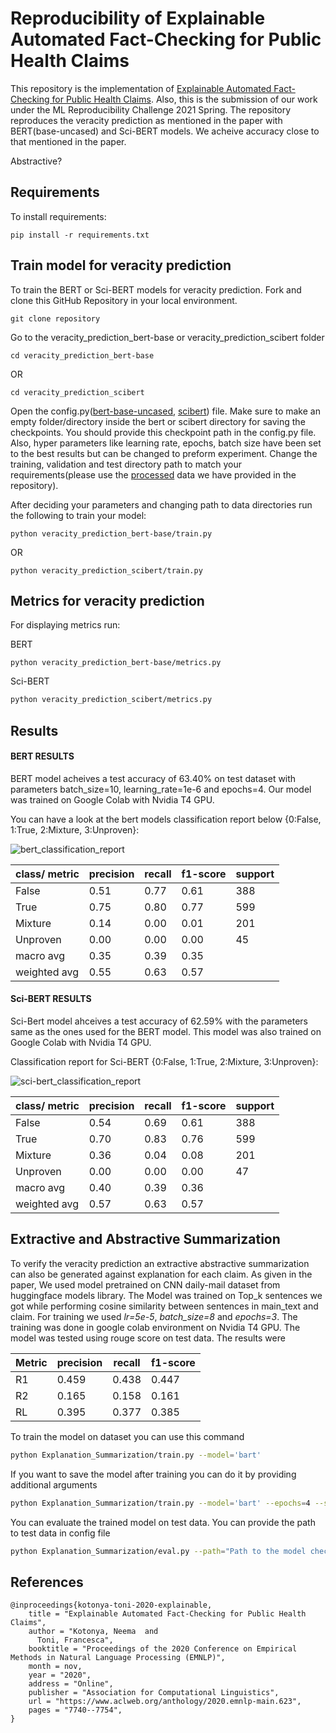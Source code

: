 # Reproducibility of Explainable Automated Fact-Checking for Public Health Claims

This repository is the implementation of [Explainable Automated Fact-Checking for Public Health Claims](https://arxiv.org/abs/2010.09926). Also, this is the submission of our work under the ML Reproducibility Challenge 2021 Spring.
The repository reproduces the veracity prediction as mentioned in the paper with BERT(base-uncased) and Sci-BERT models. We acheive accuracy close to that mentioned in the paper.

Abstractive?

## Requirements

To install requirements:

```setup
pip install -r requirements.txt
```

## Train model for veracity prediction

To train the BERT or Sci-BERT models for veracity prediction. Fork and clone this GitHub Repository in your local environment.

```setup
git clone repository
```
Go to the veracity_prediction_bert-base or veracity_prediction_scibert folder
```setup
cd veracity_prediction_bert-base
```
OR
```setup
cd veracity_prediction_scibert
```
Open the config.py([bert-base-uncased](https://github.com/saswat01/Reproduce-Health_Fact_Checking/blob/main/veracity_prediction_bert-base/config.py), [scibert](https://github.com/saswat01/Reproduce-Health_Fact_Checking/blob/main/veracity_prediction_scibert/config.py)) file. Make sure to make an empty folder/directory inside the bert or scibert directory for saving the checkpoints. You should provide this checkpoint path in the config.py file. Also, hyper parameters like learning rate, epochs, batch size have been set to the best results but can be changed to preform experiment. Change the training, validation and test directory path to match your requirements(please use the [processed](https://github.com/saswat01/Reproduce-Health_Fact_Checking/tree/main/data/processed) data we have provided in the repository).

After deciding your parameters and changing path to data directories run the following to train your model:
```setup
python veracity_prediction_bert-base/train.py
```
OR
```setup
python veracity_prediction_scibert/train.py
```
## Metrics for veracity prediction

For displaying metrics run:

BERT
```setup
python veracity_prediction_bert-base/metrics.py
```

Sci-BERT
```bash
python veracity_prediction_scibert/metrics.py
```

## Results
#### BERT RESULTS
BERT model acheives a test accuracy of 63.40% on test dataset with parameters batch_size=10, learning_rate=1e-6 and epochs=4. Our model was trained on Google Colab with Nvidia T4 GPU.

You can have a look at the bert models classification report below {0:False, 1:True, 2:Mixture, 3:Unproven}:


<img src ="https://github.com/saswat01/Reproduce-Health_Fact_Checking/blob/main/veracity_prediction_bert-base/bert_result.png" alt="bert_classification_report">


|class/ metric| precision | recall  | f1-score | support |
|-------------| --------- |-------- | -------- |---------|
|False        | 0.51      |  0.77   |    0.61  | 388     |  
|True         | 0.75      |  0.80   |    0.77  | 599     |
|Mixture      | 0.14      |  0.00   |    0.01  | 201     |
|Unproven     | 0.00      |  0.00   |    0.00  | 45      |
|macro avg    | 0.35      | 0.39    |    0.35  |         | 
|weighted avg | 0.55      | 0.63    |    0.57  |         | 


#### Sci-BERT RESULTS
Sci-Bert model ahceives a test accuracy of 62.59% with the parameters same as the ones used for the BERT model. This model was also trained on Google Colab with Nvidia T4 GPU.

Classification report for Sci-BERT {0:False, 1:True, 2:Mixture, 3:Unproven}:

<img src ="https://github.com/saswat01/Reproduce-Health_Fact_Checking/blob/main/veracity_prediction_scibert/scibert_result.png" alt="sci-bert_classification_report">


|class/ metric| precision | recall  | f1-score | support |
|-------------| --------- |-------- | -------- |---------|
|False        | 0.54      |  0.69   |    0.61  | 388     |  
|True         | 0.70      |  0.83   |    0.76  | 599     |
|Mixture      | 0.36      |  0.04   |    0.08  | 201     |
|Unproven     | 0.00      |  0.00   |    0.00  | 47      |
|macro avg    | 0.40      | 0.39    |    0.36  |         |
|weighted avg | 0.57      | 0.63    |    0.57  |         |

## Extractive and Abstractive Summarization
To verify the veracity prediction an extractive abstractive summarization can also be generated against explanation for each claim. As given in the paper, We used model pretrained on CNN daily-mail dataset from huggingface models library. The Model was trained on Top_k sentences we got while performing cosine similarity between sentences in main_text and claim. For training we used *lr=5e-5*, *batch_size=8* and *epochs=3*. The training was done in google colab environment on Nvidia T4 GPU. The model was tested using rouge score on test data. The results were

|    Metric   | precision | recall  | f1-score |
|-------------| --------- |-------- | -------- |
|      R1     | 0.459     |  0.438  |    0.447 |
|      R2     | 0.165     |  0.158  |    0.161 |
|      RL     | 0.395     |  0.377  |    0.385 |

To train the model on dataset you can use this command
```bash
python Explanation_Summarization/train.py --model='bart'
```

If you want to save the model after training you can do it by providing additional arguments
```bash
python Explanation_Summarization/train.py --model='bart' --epochs=4 --save_model=True --model_path='path'
```

You can evaluate the trained model on test data. You can provide the path to test data in config file
```bash
python Explanation_Summarization/eval.py --path="Path to the model checkpoint"
```

## References
```
@inproceedings{kotonya-toni-2020-explainable,
    title = "Explainable Automated Fact-Checking for Public Health Claims",
    author = "Kotonya, Neema  and
      Toni, Francesca",
    booktitle = "Proceedings of the 2020 Conference on Empirical Methods in Natural Language Processing (EMNLP)",
    month = nov,
    year = "2020",
    address = "Online",
    publisher = "Association for Computational Linguistics",
    url = "https://www.aclweb.org/anthology/2020.emnlp-main.623",
    pages = "7740--7754",
}
```
